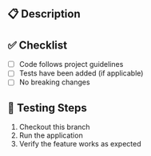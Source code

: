 ## 📋 Description  
<!-- Briefly explain the changes made in this PR. -->

## ✅ Checklist  
- [ ] Code follows project guidelines  
- [ ] Tests have been added (if applicable)  
- [ ] No breaking changes  

## 🚀 Testing Steps  
<!-- Steps to test this PR manually -->
1. Checkout this branch  
2. Run the application  
3. Verify the feature works as expected
